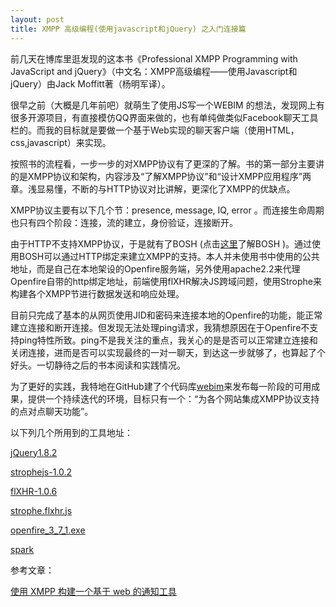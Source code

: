 ```yaml
---
layout: post
title: XMPP 高级编程(使用javascript和jQuery) 之入门连接篇
---
```


前几天在博库里逛发现的这本书《Professional XMPP Programming with JavaScript and jQuery》（中文名：XMPP高级编程——使用Javascript和jQuery）由Jack Moffitt著（杨明军译）。

很早之前（大概是几年前吧）就萌生了使用JS写一个WEBIM 的想法，发现网上有很多开源项目，有直接模仿QQ界面来做的，也有单纯做类似Facebook聊天工具栏的。而我的目标就是要做一个基于Web实现的聊天客户端（使用HTML，css,javascript）来实现。

按照书的流程看，一步一步的对XMPP协议有了更深的了解。书的第一部分主要讲的是XMPP协议和架构，内容涉及“了解XMPP协议”和“设计XMPP应用程序”两章。浅显易懂，不断的与HTTP协议对比讲解，更深化了XMPP的优缺点。

XMPP协议主要有以下几个节：presence, message, IQ, error 。而连接生命周期也只有四个阶段：连接，流的建立，身份验证，连接断开。

由于HTTP不支持XMPP协议，于是就有了BOSH (点击[这里](http://xmpp.org/about-xmpp/technology-overview/bosh/)了解BOSH )。通过使用BOSH可以通过HTTP绑定来建立XMPP的支持。本人并未使用书中使用的公共地址，而是自己在本地架设的Openfire服务端，另外使用apache2.2来代理Openfire自带的http绑定地址，前端使用flXHR解决JS跨域问题，使用Strophe来构建各个XMPP节进行数据发送和响应处理。

目前只完成了基本的从网页使用JID和密码来连接本地的Openfire的功能，能正常建立连接和断开连接。但发现无法处理ping请求，我猜想原因在于Openfire不支持ping特性所致。ping不是我关注的重点，我关心的是是否可以正常建立连接和关闭连接，进而是否可以实现最终的一对一聊天，到达这一步就够了，也算起了个好头。一切静待之后的书本阅读和实践情况。

为了更好的实践，我特地在GitHub建了个代码库[webim](https://github.com/qingtian/webim)来发布每一阶段的可用成果，提供一个持续迭代的环境，目标只有一个：“为各个网站集成XMPP协议支持的点对点聊天功能”。

以下列几个所用到的工具地址：

[jQuery1.8.2](http://jquery.com/)

[strophejs-1.0.2](http://strophe.im/strophejs/)

[flXHR-1.0.6](https://github.com/flensed/flXHR/tree/master/code/releases)

[strophe.flxhr.js](http://code.google.com/p/openfire-websockets/source/browse/trunk/plugin/ofchat/js/strophejs/plugins/strophe.flxhr.js?r=7)

[openfire_3_7_1.exe](http://www.igniterealtime.org/downloads/download-landing.jsp?file=openfire/openfire_3_7_1.exe)

[spark](http://www.igniterealtime.org/downloads/download-landing.jsp?file=spark/spark_2_6_3.exe)

参考文章：

[使用 XMPP 构建一个基于 web 的通知工具](http://www.ibm.com/developerworks/cn/xml/tutorials/x-realtimeXMPPtut/section4.html)